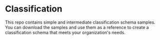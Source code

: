 # Classification

This repo contains simple and intermediate classification schema samples. You can download the samples and use them as a reference to create a classification schema that meets your organization's needs.
